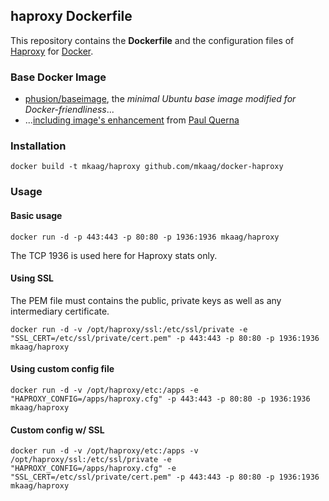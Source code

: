 ## haproxy Dockerfile

This repository contains the **Dockerfile** and the configuration files of [Haproxy](http://haproxy.1wt.eu/) for [Docker](https://www.docker.com/).

### Base Docker Image

* [phusion/baseimage](https://github.com/phusion/baseimage-docker), the *minimal Ubuntu base image modified for Docker-friendliness*...
* ...[including image's enhancement](https://github.com/racker/docker-ubuntu-with-updates) from [Paul Querna](https://journal.paul.querna.org/articles/2013/10/15/docker-ubuntu-on-rackspace/)

### Installation

`docker build -t mkaag/haproxy github.com/mkaag/docker-haproxy`

### Usage

#### Basic usage

`docker run -d -p 443:443 -p 80:80 -p 1936:1936 mkaag/haproxy`

The TCP 1936 is used here for Haproxy stats only.

#### Using SSL

The PEM file must contains the public, private keys as well as any intermediary certificate.

`docker run -d -v /opt/haproxy/ssl:/etc/ssl/private -e "SSL_CERT=/etc/ssl/private/cert.pem" -p 443:443 -p 80:80 -p 1936:1936 mkaag/haproxy`

#### Using custom config file

`docker run -d -v /opt/haproxy/etc:/apps -e "HAPROXY_CONFIG=/apps/haproxy.cfg" -p 443:443 -p 80:80 -p 1936:1936 mkaag/haproxy`

#### Custom config w/ SSL

`docker run -d -v /opt/haproxy/etc:/apps -v /opt/haproxy/ssl:/etc/ssl/private -e "HAPROXY_CONFIG=/apps/haproxy.cfg" -e "SSL_CERT=/etc/ssl/private/cert.pem" -p 443:443 -p 80:80 -p 1936:1936 mkaag/haproxy`

